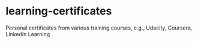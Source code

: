 # learning-certificates
Personal certificates from various training courses, e.g., Udacity, Coursera, LinkedIn Learning
